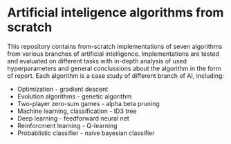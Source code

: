 # Artificial inteligence algorithms from scratch
This repository contains from-scratch implementations of seven algorithms from various branches of artificial intelligence. Implementations are tested and evaluated on different tasks with in-depth analysis of used hyperparameters and general conclussions about the algorithm in the form of report. Each algorithm is a case study of different branch of AI, including:
- Optimization - gradient descent
- Evolution algorithms - genetic algorithm
- Two-player zero-sum games - alpha beta pruning
- Machine learning, classification - ID3 tree
- Deep learning - feedforward neural net
- Reinforcment learning - Q-learning
- Probablistic classifier - naive bayesian classifier
